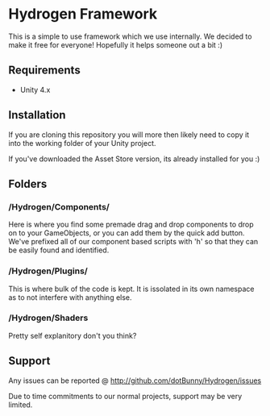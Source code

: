 Hydrogen Framework
================================================================================================

This is a simple to use framework which we use internally. 
We decided to make it free for everyone! 
Hopefully it helps someone out a bit :)


Requirements
------------------------------------------------------------------------------------------------
- Unity 4.x

Installation
------------------------------------------------------------------------------------------------

If you are cloning this repository you will more then likely need to copy it 
into the working folder of your Unity project.

If you've downloaded the Asset Store version, its already installed for you :)


Folders
------------------------------------------------------------------------------------------------

### /Hydrogen/Components/ ###
Here is where you find some premade drag and drop components to drop on to your GameObjects, or
you can add them by the quick add button. We've prefixed all of our component based scripts with
'h' so that they can be easily found and identified.

### /Hydrogen/Plugins/ ###
This is where bulk of the code is kept. It is issolated in its own namespace as to not interfere
with anything else.

### /Hydrogen/Shaders ###
Pretty self explanitory don't you think?


Support
------------------------------------------------------------------------------------------------

Any issues can be reported @ http://github.com/dotBunny/Hydrogen/issues

Due to time commitments to our normal projects, support may be very limited.

